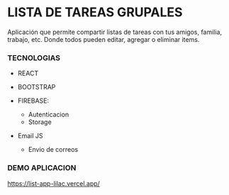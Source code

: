 # LISTA DE TAREAS GRUPALES

Aplicación que permite compartir listas de tareas con tus amigos, familia, trabajo, etc. Donde todos pueden editar, agregar o eliminar items.


### TECNOLOGIAS

- REACT
  
- BOOTSTRAP
  
- FIREBASE:
  - Autenticacion
  - Storage

- Email JS
  - Envio de correos


### DEMO APLICACION

https://list-app-lilac.vercel.app/